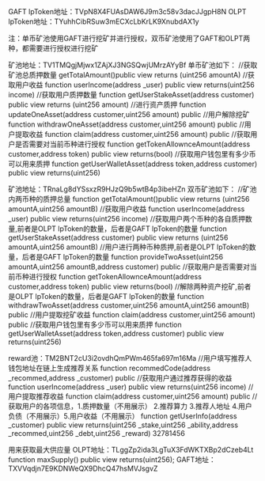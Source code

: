 GAFT lpToken地址：TVpN8X4FUAsDAW6J9m3c58v3dacJJgpH8N
OLPT lpToken地址：TYuhhCibRSuw3mECXcLbKrLK9XnubdAX1y

注：单币矿池使用GAFT进行挖矿并进行授权，双币矿池使用了GAFT和OLPT两种，都需要进行授权进行挖矿

矿池地址：TV1TMQgjMjwx1ZAjXJ3NGSQwjUMrzAYyBf
单币矿池如下：
//获取矿池总质押数量
getTotalAmount()public view returns (uint256 amountA)
//获取用户收益
function userIncome(address _user) public view returns(uint256 income)
//获取用户质押数量
function getUserStakeAsset(address customer) public view returns (uint256 amount)
//进行资产质押
function updateOneAsset(address customer,uint256 amount) public
//用户解除挖矿
function withdrawOneAsset(address customer,uint256 amount) public
//用户提取收益
function claim(address customer,uint256 amount) public
//获取用户是否需要对当前币种进行授权
function getTokenAllownceAmount(address customer,address token) public view returns(bool)
//获取用户钱包里有多少币可以用来质押
function getUserWalletAsset(address token,address customer) public view returns(uint256)



矿池地址：TRnaLg8dYSsxzR9HJzQ9b5wtB4p3ibeHZn
双币矿池如下：
//矿池内两币种的质押总量
function getTotalAmount()public view returns (uint256 amountA,uint256 amountB)
//获取用户收益
function userIncome(address _user) public view returns(uint256 income)
//获取用户两个币种的各自质押数量,前者是OLPT lpToken的数量，后者是GAFT lpToken的数量
function getUserStakeAsset(address customer) public view returns (uint256 amountA,uint256 amountB)
//用户进行两种币种质押,前者是OLPT lpToken的数量，后者是GAFT lpToken的数量
function provideTwoAsset(uint256 amountA,uint256 amountB,address customer) public
//获取用户是否需要对当前币种进行授权
function getTokenAllownceAmount(address customer,address token) public view returns(bool)
//解除两种资产挖矿,前者是OLPT lpToken的数量，后者是GAFT lpToken的数量
function withdrawTwoAsset(address customer,uint256 amountA,uint256 amountB) public
//用户提取挖矿收益
function claim(address customer,uint256 amount) public
//获取用户钱包里有多少币可以用来质押
function getUserWalletAsset(address token,address customer) public view returns(uint256)



reward池：TM2BNT2cU3i2ovdhQmPWm465fa697m16Ma
//用户填写推荐人钱包地址在链上生成推荐关系
function recommedCode(address _recommed,address _customer) public
//获取用户通过推荐获得的收益
function userIncome(address _user) public view returns(uint256 income)
//用户提取推荐收益
function claim(address customer,uint256 amount) public
//获取用户的各项信息，1.质押数量（不用展示） 2.推荐算力 3.推荐人地址 4.用户负债（不用展示）5.用户收益（不用展示）
function getUserInfo(address _customer) public view returns(uint256 _stake,uint256 _ability,address _recommed,uint256 _debt,uint256 _reward)
32781456


用来获取最大供应量
OLPT地址：TLggZp2ida3LgTuX3FdWKTXBp2dCzeb4Lt
function maxSupply() public view returns(uint256);
GAFT地址：TXVVqdjn7E9KDNWeQX9DhcQ47hsMVJsgvZ
